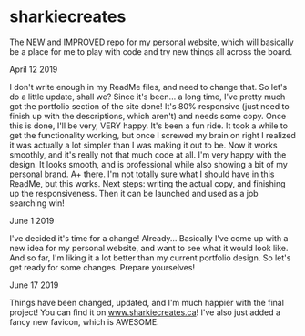 # sharkiecreates
The NEW and IMPROVED repo for my personal website, which will basically be a place for me to play with code and try new things all across the board.

April 12 2019

I don't write enough in my ReadMe files, and need to change that. So let's do a little update, shall we?
Since it's been... a long time, I've pretty much got the portfolio section of the site done! It's 80% responsive (just need to finish up with the descriptions, which aren't) and needs some copy. Once this is done, I'll be very, VERY happy.
It's been a fun ride. It took a while to get the functionality working, but once I screwed my brain on right I realized it was actually a lot simpler than I was making it out to be. Now it works smoothly, and it's really not that much code at all.
I'm very happy with the design. It looks smooth, and is professional while also showing a bit of my personal brand. A+ there.
I'm not totally sure what I should have in this ReadMe, but this works. 
Next steps: writing the actual copy, and finishing up the responsiveness. Then it can be launched and used as a job searching win!

June 1 2019

I've decided it's time for a change! Already... 
Basically I've come up with a new idea for my personal website, and want to see what it would look like. And so far, I'm liking it a lot better than my current portfolio design.
So let's get ready for some changes. Prepare yourselves!

June 17 2019

Things have been changed, updated, and I'm much happier with the final project! You can find it on www.sharkiecreates.ca!
I've also just added a fancy new favicon, which is AWESOME.